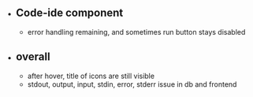 - ## Code-ide component
  - error handling remaining, and sometimes run button stays disabled

- ## overall
  - after hover, title of icons are still visible
  - stdout, output, input, stdin, error, stderr issue in db and frontend